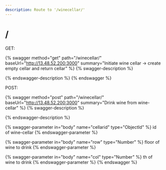 ```yaml
---
description: Route to '/winecellar/'
---
```


# /

GET:

{% swagger method="get" path="/winecellar/" baseUrl="http://13.48.52.200:3000" summary="Initiate wine cellar -> create empty cellar and return cellar" %}
{% swagger-description %}

{% endswagger-description %}
{% endswagger %}

POST:

{% swagger method="post" path="/winecellar/" baseUrl="http://13.48.52.200:3000" summary="Drink wine from wine-cellar" %}
{% swagger-description %}

{% endswagger-description %}

{% swagger-parameter in="body" name="cellarid" type="ObjectId" %}
id of wine-cellar
{% endswagger-parameter %}

{% swagger-parameter in="body" name="row" type="Number" %}
floor of wine to drink
{% endswagger-parameter %}

{% swagger-parameter in="body" name="col" type="Number" %}
th of wine to drink
{% endswagger-parameter %}
{% endswagger %}
